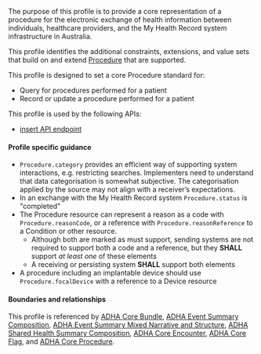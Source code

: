 The purpose of this profile is to provide a core representation of a procedure for the electronic exchange of health information between individuals, healthcare providers, and the My Health Record system infrastructure in Australia.

This profile identifies the additional constraints, extensions, and value sets that build on and extend [Procedure](http://hl7.org/fhir/R4/procedure.html) that are supported. 

This profile is designed to set a core Procedure standard for:
* Query for procedures performed for a patient
* Record or update a procedure performed for a patient

This profile is used by the following APIs:
* [insert API endpoint](StructureDefinition-TBD-1.html)


#### Profile specific guidance
- `Procedure.category` provides an efficient way of supporting system interactions, e.g. restricting searches. Implementers need to understand that data categorisation is somewhat subjective. The categorisation applied by the source may not align with a receiver’s expectations.
- In an exchange with the My Health Record system `Procedure.status` is "completed"
- The Procedure resource can represent a reason as a code with `Procedure.reasonCode`, or a reference with `Procedure.reasonReference` to a Condition or other resource.
  - Although both are marked as must support, sending systems are not required to support both a code and a reference, but they **SHALL** support *at least one* of these elements
  - A receiving or persisting system **SHALL** support both elements
- A procedure including an implantable device should use `Procedure.focalDevice` with a reference to a Device resource

#### Boundaries and relationships
This profile is referenced by 
[ADHA Core Bundle](StructureDefinition-dh-bundle-core-1.html), 
[ADHA Event Summary Composition](StructureDefinition-dh-composition-es-1.html), 
[ADHA Event Summary Mixed Narrative and Structure](StructureDefinition-dh-composition-es-mix-1.html), 
[ADHA Shared Health Summary Composition](StructureDefinition-dh-composition-shs-1.html), 
[ADHA Core Encounter](StructureDefinition-dh-encounter-core-1.html), 
[ADHA Core Flag](StructureDefinition-dh-flag-core-1.html), and 
[ADHA Core Procedure](StructureDefinition-dh-procedure-core-1.html). 
